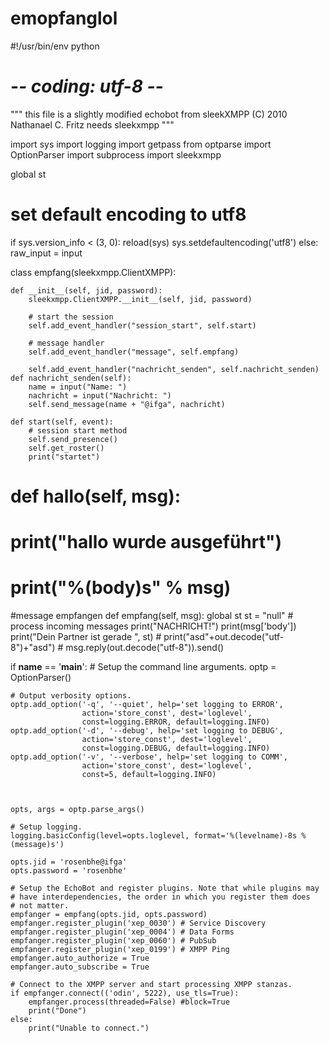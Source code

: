 emopfanglol
===========


#!/usr/bin/env python
# -*- coding: utf-8 -*-

"""
    this file is a slightly modified echobot from
    sleekXMPP (C) 2010  Nathanael C. Fritz
    needs sleekxmpp
"""

import sys
import logging
import getpass
from optparse import OptionParser
import subprocess
import sleekxmpp

global st




# set default encoding to utf8
if sys.version_info < (3, 0):
    reload(sys)
    sys.setdefaultencoding('utf8')
else:
    raw_input = input


class empfang(sleekxmpp.ClientXMPP):

    def __init__(self, jid, password):
        sleekxmpp.ClientXMPP.__init__(self, jid, password)

        # start the session
        self.add_event_handler("session_start", self.start)

        # message handler
        self.add_event_handler("message", self.empfang)
        
        self.add_event_handler("nachricht_senden", self.nachricht_senden)
    def nachricht_senden(self):
        name = input("Name: ")
        nachricht = input("Nachricht: ")
        self.send_message(name + "@ifga", nachricht)
        
    def start(self, event):
        # session start method
        self.send_presence()
        self.get_roster()
        print("startet")


        

#    def hallo(self, msg):
#        print("hallo wurde ausgeführt")
#        print("%(body)s" % msg)
        



#message empfangen
    def empfang(self, msg):
        global st
        st = "null"
        # process incoming messages
        print("NACHRICHT!")
        print(msg['body'])
        print("Dein Partner ist gerade ", st)
       # print("asd"+out.decode("utf-8")+"asd")
       # msg.reply(out.decode("utf-8")).send()


            
if __name__ == '__main__':
    # Setup the command line arguments.
    optp = OptionParser()

    # Output verbosity options.
    optp.add_option('-q', '--quiet', help='set logging to ERROR',
                    action='store_const', dest='loglevel',
                    const=logging.ERROR, default=logging.INFO)
    optp.add_option('-d', '--debug', help='set logging to DEBUG',
                    action='store_const', dest='loglevel',
                    const=logging.DEBUG, default=logging.INFO)
    optp.add_option('-v', '--verbose', help='set logging to COMM',
                    action='store_const', dest='loglevel',
                    const=5, default=logging.INFO)


    
    opts, args = optp.parse_args()

    # Setup logging.
    logging.basicConfig(level=opts.loglevel, format='%(levelname)-8s %(message)s')

    opts.jid = 'rosenbhe@ifga'
    opts.password = 'rosenbhe'

    # Setup the EchoBot and register plugins. Note that while plugins may
    # have interdependencies, the order in which you register them does
    # not matter.
    empfanger = empfang(opts.jid, opts.password)
    empfanger.register_plugin('xep_0030') # Service Discovery
    empfanger.register_plugin('xep_0004') # Data Forms
    empfanger.register_plugin('xep_0060') # PubSub
    empfanger.register_plugin('xep_0199') # XMPP Ping
    empfanger.auto_authorize = True
    empfanger.auto_subscribe = True

    # Connect to the XMPP server and start processing XMPP stanzas.
    if empfanger.connect(('odin', 5222), use_tls=True):
        empfanger.process(threaded=False) #block=True
        print("Done")
    else:
        print("Unable to connect.")




